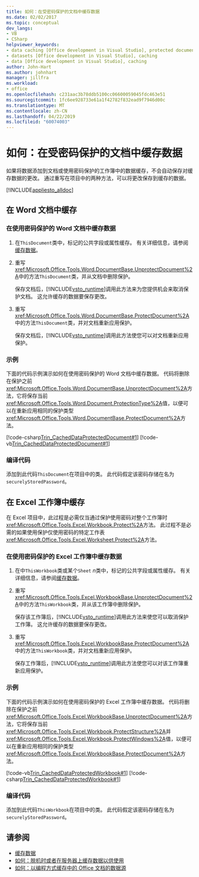 ```yaml
---
title: 如何：在受密码保护的文档中缓存数据
ms.date: 02/02/2017
ms.topic: conceptual
dev_langs:
- VB
- CSharp
helpviewer_keywords:
- data caching [Office development in Visual Studio], protected documents
- datasets [Office development in Visual Studio], caching
- data [Office development in Visual Studio], caching
author: John-Hart
ms.author: johnhart
manager: jillfra
ms.workload:
- office
ms.openlocfilehash: c231aac3b78ddb5100cc06600059045fdc463e51
ms.sourcegitcommit: 1fc6ee928733e61a1f42782f832ead9f7946d00c
ms.translationtype: MT
ms.contentlocale: zh-CN
ms.lasthandoff: 04/22/2019
ms.locfileid: "60074003"
---
```

# <a name="how-to-cache-data-in-a-password-protected-document"></a>如何：在受密码保护的文档中缓存数据
  如果将数据添加到文档或使用密码保护的工作簿中的数据缓存，不会自动保存对缓存数据的更改。 通过重写在项目中的两种方法，可以将更改保存到缓存的数据。

 [!INCLUDE[appliesto_alldoc](../vsto/includes/appliesto-alldoc-md.md)]

## <a name="caching-in-word-documents"></a>在 Word 文档中缓存

### <a name="to-cache-data-in-a-word-document-that-is-protected-with-a-password"></a>在使用密码保护的 Word 文档中缓存数据

1. 在`ThisDocument`类中，标记的公共字段或属性缓存。 有关详细信息，请参阅[缓存数据](../vsto/caching-data.md)。

2. 重写<xref:Microsoft.Office.Tools.Word.DocumentBase.UnprotectDocument%2A>中的方法`ThisDocument`类，并从文档中删除保护。

     保存文档后，[!INCLUDE[vsto_runtime](../vsto/includes/vsto-runtime-md.md)]调用此方法来为您提供机会来取消保护文档。 这允许缓存的数据要保存更改。

3. 重写<xref:Microsoft.Office.Tools.Word.DocumentBase.ProtectDocument%2A>中的方法`ThisDocument`类，并对文档重新应用保护。

     保存文档后，[!INCLUDE[vsto_runtime](../vsto/includes/vsto-runtime-md.md)]调用此方法使您可以对文档重新应用保护。

### <a name="example"></a>示例
 下面的代码示例演示如何在使用密码保护的 Word 文档中缓存数据。 代码将删除在保护之前<xref:Microsoft.Office.Tools.Word.DocumentBase.UnprotectDocument%2A>方法，它将保存当前<xref:Microsoft.Office.Tools.Word.Document.ProtectionType%2A>值，以便可以在重新应用相同的保护类型<xref:Microsoft.Office.Tools.Word.DocumentBase.ProtectDocument%2A>方法。

 [!code-csharp[Trin_CachedDataProtectedDocument#1](../vsto/codesnippet/CSharp/Trin_CachedDataProtectedDocument/ThisDocument.cs#1)]
 [!code-vb[Trin_CachedDataProtectedDocument#1](../vsto/codesnippet/VisualBasic/Trin_CachedDataProtectedDocument/ThisDocument.vb#1)]

### <a name="compile-the-code"></a>编译代码
 添加到此代码`ThisDocument`在项目中的类。 此代码假定该密码存储在名为`securelyStoredPassword`。

## <a name="cache-in-excel-workbooks"></a>在 Excel 工作簿中缓存
 在 Excel 项目中，此过程是必需仅当通过保护使用密码对整个工作簿时<xref:Microsoft.Office.Tools.Excel.Workbook.Protect%2A>方法。 此过程不是必需的如果使用保护仅使用密码的特定工作表<xref:Microsoft.Office.Tools.Excel.Worksheet.Protect%2A>方法。

### <a name="to-cache-data-in-an-excel-workbook-that-is-protected-with-a-password"></a>在使用密码保护的 Excel 工作簿中缓存数据

1. 在中`ThisWorkbook`类或某个`Sheet` *n*类中，标记的公共字段或属性缓存。 有关详细信息，请参阅[缓存数据](../vsto/caching-data.md)。

2. 重写<xref:Microsoft.Office.Tools.Excel.WorkbookBase.UnprotectDocument%2A>中的方法`ThisWorkbook`类，并从该工作簿中删除保护。

     保存该工作簿后，[!INCLUDE[vsto_runtime](../vsto/includes/vsto-runtime-md.md)]调用此方法来使您可以取消保护工作簿。 这允许缓存的数据要保存更改。

3. 重写<xref:Microsoft.Office.Tools.Excel.WorkbookBase.ProtectDocument%2A>中的方法`ThisWorkbook`类，并对文档重新应用保护。

     保存工作簿后，[!INCLUDE[vsto_runtime](../vsto/includes/vsto-runtime-md.md)]调用此方法使您可以对该工作簿重新应用保护。

### <a name="example"></a>示例
 下面的代码示例演示如何在使用密码保护的 Excel 工作簿中缓存数据。 代码将删除在保护之前<xref:Microsoft.Office.Tools.Excel.WorkbookBase.UnprotectDocument%2A>方法，它将保存当前<xref:Microsoft.Office.Tools.Excel.Workbook.ProtectStructure%2A>并<xref:Microsoft.Office.Tools.Excel.Workbook.ProtectWindows%2A>值，以便可以在重新应用相同的保护类型<xref:Microsoft.Office.Tools.Excel.WorkbookBase.ProtectDocument%2A>方法。

 [!code-vb[Trin_CachedDataProtectedWorkbook#1](../vsto/codesnippet/VisualBasic/Trin_CachedDataProtectedWorkbook/ThisWorkbook.vb#1)]
 [!code-csharp[Trin_CachedDataProtectedWorkbook#1](../vsto/codesnippet/CSharp/Trin_CachedDataProtectedWorkbook/ThisWorkbook.cs#1)]

### <a name="compile-the-code"></a>编译代码
 添加到此代码`ThisWorkbook`在项目中的类。 此代码假定该密码存储在名为`securelyStoredPassword`。

## <a name="see-also"></a>请参阅
- [缓存数据](../vsto/caching-data.md)
- [如何：脱机时或者在服务器上缓存数据以供使用](../vsto/how-to-cache-data-for-use-offline-or-on-a-server.md)
- [如何：以编程方式缓存中的 Office 文档的数据源](../vsto/how-to-programmatically-cache-a-data-source-in-an-office-document.md)
